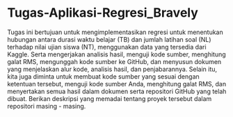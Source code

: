# Tugas-Aplikasi-Regresi_Bravely

Tugas ini bertujuan untuk mengimplementasikan regresi untuk menentukan hubungan antara durasi waktu belajar (TB) dan jumlah latihan soal (NL) terhadap nilai ujian siswa (NT), menggunakan data yang tersedia dari Kaggle. Serta mengerjakan analisis hasil, menguji kode sumber, menghitung galat RMS, mengunggah kode sumber ke GitHub, dan menyusun dokumen yang menjelaskan alur kode, analisis hasil, dan penjabarannya. Selain itu, kita juga diminta untuk membuat kode sumber yang sesuai dengan ketentuan tersebut, menguji kode sumber Anda, menghitung galat RMS, dan menyertakan semua hasil dalam dokumen serta repositori GitHub yang telah dibuat. Berikan deskripsi yang memadai tentang proyek tersebut dalam repositori masing - masing.
